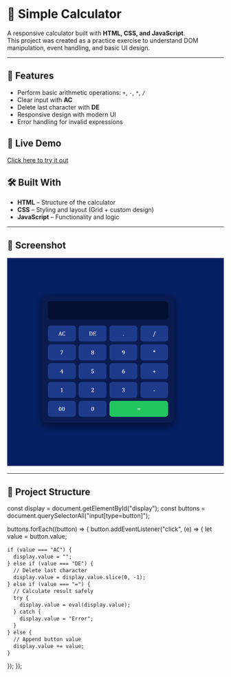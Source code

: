 # 🧮 Simple Calculator

A responsive calculator built with **HTML, CSS, and JavaScript**.  
This project was created as a practice exercise to understand DOM manipulation, event handling, and basic UI design.

---

## 🚀 Features

- Perform basic arithmetic operations: `+`, `-`, `*`, `/`
- Clear input with **AC**
- Delete last character with **DE**
- Responsive design with modern UI
- Error handling for invalid expressions

## 🚀 Live Demo

[Click here to try it out](https://Jayboy2003.github.io/calculator-app/)

## 🛠️ Built With

- **HTML** – Structure of the calculator
- **CSS** – Styling and layout (Grid + custom design)
- **JavaScript** – Functionality and logic

---

## 📸 Screenshot

![Calculator Screenshot](calc.png)

---

## 📂 Project Structure

const display = document.getElementById("display");
const buttons = document.querySelectorAll("input[type=button]");

buttons.forEach((button) => {
button.addEventListener("click", (e) => {
let value = button.value;

    if (value === "AC") {
      display.value = "";
    } else if (value === "DE") {
      // Delete last character
      display.value = display.value.slice(0, -1);
    } else if (value === "=") {
      // Calculate result safely
      try {
        display.value = eval(display.value);
      } catch {
        display.value = "Error";
      }
    } else {
      // Append button value
      display.value += value;
    }

});
});

